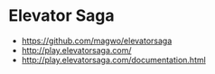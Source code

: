 # Elevator Saga

- https://github.com/magwo/elevatorsaga
- http://play.elevatorsaga.com/
- http://play.elevatorsaga.com/documentation.html
